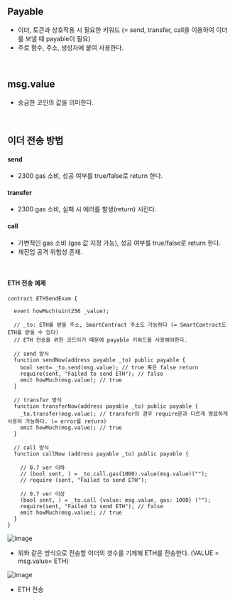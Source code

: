 ## Payable
- 이더, 토큰과 상호작용 시 필요한 키워드 (= send, transfer, call을 이용하여 이더를 보낼 때 payable이 필요)
- 주로 함수, 주소, 생성자에 붙여 사용한다.

<br>

## msg.value
- 송금한 코인의 값을 의미한다.

<br>

## 이더 전송 방법
#### send
- 2300 gas 소비, 성공 여부를 true/false로 return 한다.
#### transfer
- 2300 gas 소비, 실패 시 에러를 발생(return) 시킨다.
#### call 
- 가변적인 gas 소비 (gas 값 지정 가능), 성공 여부를 true/false로 return 한다.
- 재진입 공격 위험성 존재.

<br>

#### ETH 전송 예제
```solidity
contract ETHSendExam {
  
  event howMuch(uint256 _value);
  
  // _to: ETH를 받을 주소, SmartContract 주소도 가능하다 (= SmartContract도 ETH를 받을 수 있다)
  // ETH 전송을 위한 코드이기 때문에 payable 키워드를 사용해야한다.
  
  // send 방식
  function sendNow(address payable _to) public payable {
    bool sent= _to.send(msg.value); // true 혹은 false return
    require(sent, "Failed to send ETH"); // false
    emit howMuch(msg.value); // true
  }
  
  // transfer 방식
  function transferNow(address payable _to) public payable {
    _to.transfer(msg.value); // transfer의 경우 require문과 다르게 명료하게 사용이 가능하다. (= error를 return)
    emit howMuch(msg.value); // true
  }
  
  // call 방식
  function callNow (address payable _to) public payable {
   
    // 0.7 ver 이하
    // (bool sent, ) = _to.call.gas(1000).value(msg.value)("");
    // require (sent, "Failed to send ETH");
    
    // 0.7 ver 이상
    (bool sent, ) = _to.call {value: msg.value, gas: 1000} ("");
    require(sent, "Failed to send ETH"); // false
    emit howMuch(msg.value); // true
  }
}
```
![image](https://user-images.githubusercontent.com/79950504/183629766-15546f53-2182-42e0-a5b3-ad62b25f0b1f.png)
- 위와 같은 방식으로 전송할 이더의 갯수를 기제해 ETH를 전송한다. (VALUE = msg.value= ETH)

![image](https://user-images.githubusercontent.com/79950504/183632819-f6f4f7c2-52a5-423e-8b71-8bf7ffb015e0.png)
- ETH 전송


